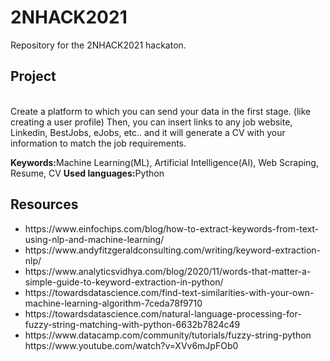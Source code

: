 # 2NHACK2021

Repository for the 2NHACK2021 hackaton.

<h2>Project</h2><br>
Create a platform to which you can send your data in the first stage. (like creating a user profile)
Then, you can insert links to any job website, Linkedin, BestJobs, eJobs, etc.. and it will generate a CV with your information to match the job requirements.

<b>Keywords:</b>Machine Learning(ML), Artificial Intelligence(AI), Web Scraping, Resume, CV
<b>Used languages:</b>Python


<h2>Resources</h2>
<ul>
  <li>https://www.einfochips.com/blog/how-to-extract-keywords-from-text-using-nlp-and-machine-learning/</li>
  <li>https://www.andyfitzgeraldconsulting.com/writing/keyword-extraction-nlp/</li>
  <li>https://www.analyticsvidhya.com/blog/2020/11/words-that-matter-a-simple-guide-to-keyword-extraction-in-python/</li>
  <li>https://towardsdatascience.com/find-text-similarities-with-your-own-machine-learning-algorithm-7ceda78f9710</li>
  <li>https://towardsdatascience.com/natural-language-processing-for-fuzzy-string-matching-with-python-6632b7824c49</li>
  <li>https://www.datacamp.com/community/tutorials/fuzzy-string-python</li>
  <l1>https://www.youtube.com/watch?v=XVv6mJpFOb0</l1>
 </ul>
